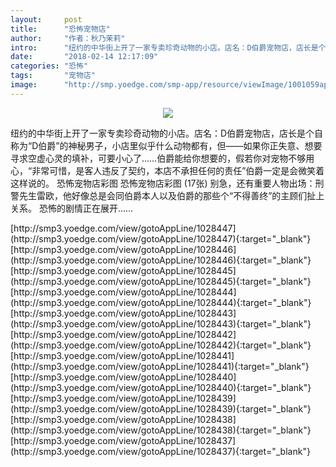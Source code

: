 ```yaml
---
layout:     post
title:      "恐怖宠物店"
author:     "作者：秋乃茉莉"
intro:      "纽约的中华街上开了一家专卖珍奇动物的小店。店名：D伯爵宠物店，店长是个自称为“D伯爵”的神秘男子，小店里似乎什么动物都有，但——如果你正失意、想要寻求空虚心灵的填补，可要小心了……伯爵能给你想要的，假若你对宠物不够用心，“非常可惜，是客人违反了契约，本店不承担任何的责任”伯爵一定是会微笑着这样说的。  恐怖宠物店彩图 恐怖宠物店彩图 (17张) 别急，还有重要人物出场：刑警先生雷欧，他好像总是会同伯爵本人以及伯爵的那些个“不得善终”的主顾们扯上关系。 恐怖的剧情正在展开……"
date:       "2018-02-14 12:17:09"
categories: "恐怖"
tags:       "宠物店"
image:      "http://smp.yoedge.com/smp-app/resource/viewImage/1001059appline.png"
---
```

<div style="text-align: center">
<p><img src="http://smp.yoedge.com/smp-app/resource/viewImage/1001059appline.png"/></p>
</div>
<p class="post-meta">
<span>纽约的中华街上开了一家专卖珍奇动物的小店。店名：D伯爵宠物店，店长是个自称为“D伯爵”的神秘男子，小店里似乎什么动物都有，但——如果你正失意、想要寻求空虚心灵的填补，可要小心了……伯爵能给你想要的，假若你对宠物不够用心，“非常可惜，是客人违反了契约，本店不承担任何的责任”伯爵一定是会微笑着这样说的。  恐怖宠物店彩图 恐怖宠物店彩图 (17张) 别急，还有重要人物出场：刑警先生雷欧，他好像总是会同伯爵本人以及伯爵的那些个“不得善终”的主顾们扯上关系。 恐怖的剧情正在展开……</span>
</p>
[http://smp3.yoedge.com/view/gotoAppLine/1028447](http://smp3.yoedge.com/view/gotoAppLine/1028447){:target="_blank"}
[http://smp3.yoedge.com/view/gotoAppLine/1028446](http://smp3.yoedge.com/view/gotoAppLine/1028446){:target="_blank"}
[http://smp3.yoedge.com/view/gotoAppLine/1028445](http://smp3.yoedge.com/view/gotoAppLine/1028445){:target="_blank"}
[http://smp3.yoedge.com/view/gotoAppLine/1028444](http://smp3.yoedge.com/view/gotoAppLine/1028444){:target="_blank"}
[http://smp3.yoedge.com/view/gotoAppLine/1028443](http://smp3.yoedge.com/view/gotoAppLine/1028443){:target="_blank"}
[http://smp3.yoedge.com/view/gotoAppLine/1028442](http://smp3.yoedge.com/view/gotoAppLine/1028442){:target="_blank"}
[http://smp3.yoedge.com/view/gotoAppLine/1028441](http://smp3.yoedge.com/view/gotoAppLine/1028441){:target="_blank"}
[http://smp3.yoedge.com/view/gotoAppLine/1028440](http://smp3.yoedge.com/view/gotoAppLine/1028440){:target="_blank"}
[http://smp3.yoedge.com/view/gotoAppLine/1028439](http://smp3.yoedge.com/view/gotoAppLine/1028439){:target="_blank"}
[http://smp3.yoedge.com/view/gotoAppLine/1028438](http://smp3.yoedge.com/view/gotoAppLine/1028438){:target="_blank"}
[http://smp3.yoedge.com/view/gotoAppLine/1028437](http://smp3.yoedge.com/view/gotoAppLine/1028437){:target="_blank"}


